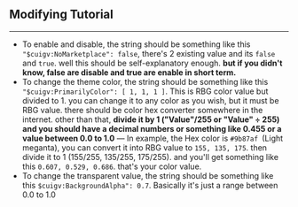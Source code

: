 ## Modifying Tutorial
---
- To enable and disable, the string should be something like this `"$cuigv:NoMarketplace": false`, there's 2 existing value and its `false` and `true`. well this should be self-explanatory enough. **but if you didn't know, false are disable and true are enable in short term.**
- To change the theme color, the string should be something like this `"$cuigv:PrimarilyColor": [ 1, 1, 1 ]`. This is RBG color value but divided to 1. you can change it to any color as you wish, but it must be RBG value. there should be color hex converter somewhere in the internet. other than that, **divide it by 1 ("Value"/255 or "Value" ÷ 255) and you should have a decimal numbers or something like 0.455 or a value between 0.0 to 1.0** — In example, the Hex color is `#9b87af `(Light meganta), you can convert it into RBG value to `155, 135, 175`. then divide it to 1 (155/255, 135/255, 175/255). and you'll get something like this `0.607, 0.529, 0.686`. that's your color value.
- To change the transparent value, the string should be something like this `$cuigv:BackgroundAlpha": 0.7`. Basically it's just a range between 0.0 to 1.0
